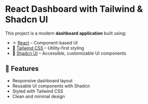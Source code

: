 # React Dashboard with Tailwind & Shadcn UI

This project is a modern **dashboard application** built using:

- ⚛️ [React](https://react.dev/) – Component-based UI
- 🎨 [Tailwind CSS](https://tailwindcss.com/) – Utility-first styling
- 🧩 [Shadcn UI](https://ui.shadcn.com/) – Accessible, customizable UI components

## 🚀 Features
- Responsive dashboard layout  
- Reusable UI components with Shadcn  
- Styled with Tailwind CSS  
- Clean and minimal design  

